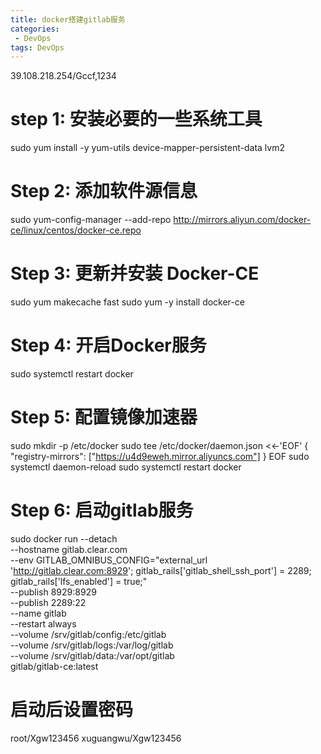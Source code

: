 ```yaml
---
title: docker搭建gitlab服务
categories:
 - DevOps
tags: DevOps
---
```


39.108.218.254/Gccf,1234

# step 1: 安装必要的一些系统工具
sudo yum install -y yum-utils device-mapper-persistent-data lvm2
# Step 2: 添加软件源信息
sudo yum-config-manager --add-repo http://mirrors.aliyun.com/docker-ce/linux/centos/docker-ce.repo
# Step 3: 更新并安装 Docker-CE
sudo yum makecache fast
sudo yum -y install docker-ce
# Step 4: 开启Docker服务
sudo systemctl restart docker
# Step 5: 配置镜像加速器
sudo mkdir -p /etc/docker
sudo tee /etc/docker/daemon.json <<-'EOF'
{
  "registry-mirrors": ["https://u4d9eweh.mirror.aliyuncs.com"]
}
EOF
sudo systemctl daemon-reload
sudo systemctl restart docker

# Step 6: 启动gitlab服务
sudo docker run --detach \
    --hostname gitlab.clear.com \
	--env GITLAB_OMNIBUS_CONFIG="external_url 'http://gitlab.clear.com:8929'; gitlab_rails['gitlab_shell_ssh_port'] = 2289; gitlab_rails['lfs_enabled'] = true;" \
    --publish 8929:8929 \
    --publish 2289:22 \
    --name gitlab \
    --restart always \
    --volume /srv/gitlab/config:/etc/gitlab \
    --volume /srv/gitlab/logs:/var/log/gitlab \
    --volume /srv/gitlab/data:/var/opt/gitlab \
    gitlab/gitlab-ce:latest

# 启动后设置密码
root/Xgw123456
xuguangwu/Xgw123456
